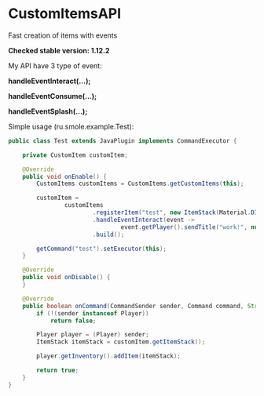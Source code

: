# CustomItemsAPI
Fast creation of items with events

**Checked stable version: 1.12.2**

My API have 3 type of event:

**handleEventInteract(...);**

**handleEventConsume(...);**

**handleEventSplash(...);**




Simple usage (ru.smole.example.Test):
```java
public class Test extends JavaPlugin implements CommandExecutor {

    private CustomItem customItem;

    @Override
    public void onEnable() {
        CustomItems customItems = CustomItems.getCustomItems(this);

        customItem =
                customItems
                        .registerItem("test", new ItemStack(Material.DIAMOND))
                        .handleEventInteract(event ->
                                event.getPlayer().sendTitle("work!", null, 20, 20, 20))
                        .build();

        getCommand("test").setExecutor(this);
    }

    @Override
    public void onDisable() {
    }

    @Override
    public boolean onCommand(CommandSender sender, Command command, String label, String[] args) {
        if (!(sender instanceof Player))
            return false;

        Player player = (Player) sender;
        ItemStack itemStack = customItem.getItemStack();

        player.getInventory().addItem(itemStack);

        return true;
    }
}

